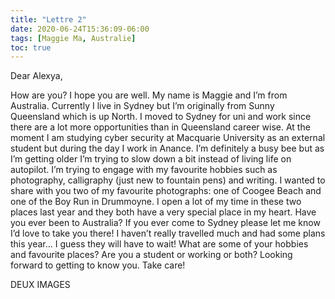 ```yaml
---
title: "Lettre 2"
date: 2020-06-24T15:36:09-06:00
tags: [Maggie Ma, Australie]
toc: true
---
```

Dear Alexya, 

How are you? I hope you are well. My name is Maggie and I’m from Australia. Currently I live in Sydney but I’m originally from Sunny Queensland which is up North. I moved to Sydney for uni and work since there are a lot more opportunities than in Queensland career wise. At the moment I am studying cyber security at Macquarie University as an external student but during the day I work in Anance. I’m definitely a busy bee but as I’m getting older I’m trying to slow down a bit instead of living life on autopilot. I’m trying to engage with my favourite hobbies such as photography, calligraphy (just new to fountain pens) and writing. I wanted to share with you two of my favourite photographs: one of Coogee Beach and one of the Boy Run in Drummoyne. I open a lot of my time in these two places last year and they both have a very special place in my heart. Have you ever been to Australia? If you ever come to Sydney please let me know I’d love to take you there! I haven’t really travelled much and had some plans this year… I guess they will have to wait! What are some of your hobbies and favourite places? Are you a student or working or both? Looking forward to getting to know you. Take care!

DEUX IMAGES
